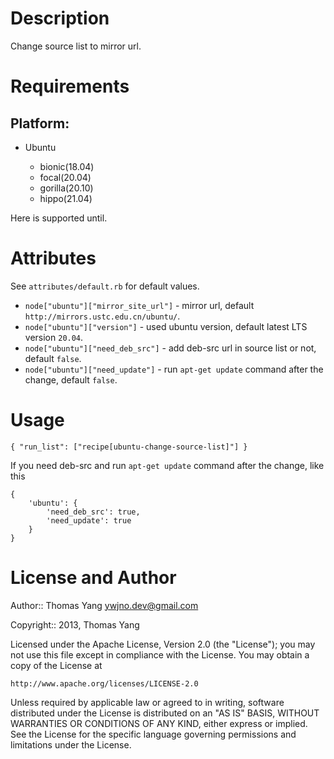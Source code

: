 Description
===========

Change source list to mirror url.

Requirements
============

## Platform:

* Ubuntu

    * bionic(18.04)
    * focal(20.04)
    * gorilla(20.10)
    * hippo(21.04)

Here is supported until.

Attributes
==========

See `attributes/default.rb` for default values.

* `node["ubuntu"]["mirror_site_url"]` - mirror url, default `http://mirrors.ustc.edu.cn/ubuntu/`.
* `node["ubuntu"]["version"]` - used ubuntu version, default latest LTS version `20.04`.
* `node["ubuntu"]["need_deb_src"]` - add deb-src url in source list or not, default `false`.
* `node["ubuntu"]["need_update"]` - run `apt-get update` command after the change, default `false`.

Usage
=====

    { "run_list": ["recipe[ubuntu-change-source-list]"] }

If you need deb-src and run `apt-get update` command after the change, like this

    {
        'ubuntu': {
            'need_deb_src': true,
            'need_update': true
        }
    }

License and Author
==================

Author:: Thomas Yang <ywjno.dev@gmail.com>

Copyright:: 2013, Thomas Yang

Licensed under the Apache License, Version 2.0 (the "License");
you may not use this file except in compliance with the License.
You may obtain a copy of the License at

    http://www.apache.org/licenses/LICENSE-2.0

Unless required by applicable law or agreed to in writing, software
distributed under the License is distributed on an "AS IS" BASIS,
WITHOUT WARRANTIES OR CONDITIONS OF ANY KIND, either express or implied.
See the License for the specific language governing permissions and
limitations under the License.
